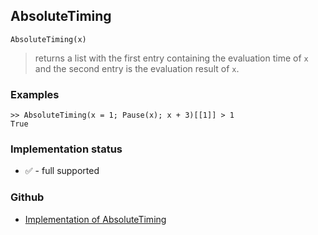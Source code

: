 ## AbsoluteTiming

```
AbsoluteTiming(x)
```

> returns a list with the first entry containing the evaluation time of `x` and the second entry is the evaluation result of `x`.

### Examples

```
>> AbsoluteTiming(x = 1; Pause(x); x + 3)[[1]] > 1
True
```






### Implementation status

* &#x2705; - full supported

### Github

* [Implementation of AbsoluteTiming](https://github.com/axkr/symja_android_library/blob/master/symja_android_library/matheclipse-core/src/main/java/org/matheclipse/core/builtin/Programming.java#L167) 
